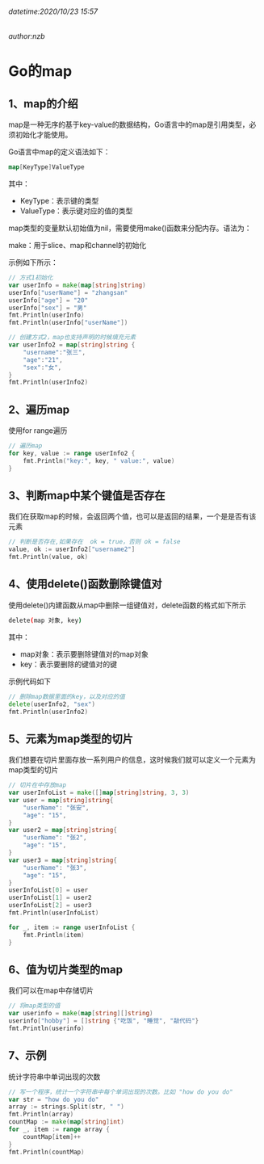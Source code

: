 ###### datetime:2020/10/23 15:57
###### author:nzb

# Go的map

## 1、map的介绍

map是一种无序的基于key-value的数据结构，Go语言中的map是引用类型，必须初始化才能使用。

Go语言中map的定义语法如下：

```go
map[KeyType]ValueType
```

其中：

- KeyType：表示键的类型
- ValueType：表示键对应的值的类型

map类型的变量默认初始值为nil，需要使用make()函数来分配内存。语法为：

make：用于slice、map和channel的初始化

示例如下所示：

```go
// 方式1初始化
var userInfo = make(map[string]string)
userInfo["userName"] = "zhangsan"
userInfo["age"] = "20"
userInfo["sex"] = "男"
fmt.Println(userInfo)
fmt.Println(userInfo["userName"])
```

```go
// 创建方式2，map也支持声明的时候填充元素
var userInfo2 = map[string]string {
    "username":"张三",
    "age":"21",
    "sex":"女",
}
fmt.Println(userInfo2)
```

## 2、遍历map

使用for range遍历

```go
// 遍历map
for key, value := range userInfo2 {
    fmt.Println("key:", key, " value:", value)
}
```

## 3、判断map中某个键值是否存在

我们在获取map的时候，会返回两个值，也可以是返回的结果，一个是是否有该元素

```go
// 判断是否存在,如果存在  ok = true，否则 ok = false
value, ok := userInfo2["username2"]
fmt.Println(value, ok)
```

## 4、使用delete()函数删除键值对

使用delete()内建函数从map中删除一组键值对，delete函数的格式如下所示

```bash
delete(map 对象, key)
```

其中：

- map对象：表示要删除键值对的map对象
- key：表示要删除的键值对的键

示例代码如下

```go
// 删除map数据里面的key，以及对应的值
delete(userInfo2, "sex")
fmt.Println(userInfo2)
```

## 5、元素为map类型的切片

我们想要在切片里面存放一系列用户的信息，这时候我们就可以定义一个元素为map类型的切片

```go
// 切片在中存放map
var userInfoList = make([]map[string]string, 3, 3)
var user = map[string]string{
    "userName": "张安",
    "age": "15",
}
var user2 = map[string]string{
    "userName": "张2",
    "age": "15",
}
var user3 = map[string]string{
    "userName": "张3",
    "age": "15",
}
userInfoList[0] = user
userInfoList[1] = user2
userInfoList[2] = user3
fmt.Println(userInfoList)

for _, item := range userInfoList {
    fmt.Println(item)
}
```

## 6、值为切片类型的map

我们可以在map中存储切片

```go
// 将map类型的值
var userinfo = make(map[string][]string)
userinfo["hobby"] = []string {"吃饭", "睡觉", "敲代码"}
fmt.Println(userinfo)
```

## 7、示例

统计字符串中单词出现的次数

```go
// 写一个程序，统计一个字符串中每个单词出现的次数。比如 "how do you do"
var str = "how do you do"
array := strings.Split(str, " ")
fmt.Println(array)
countMap := make(map[string]int)
for _, item := range array {
    countMap[item]++
}
fmt.Println(countMap)
```


